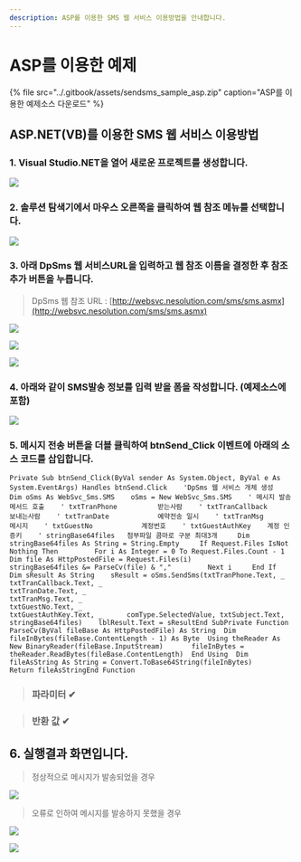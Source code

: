 ```yaml
---
description: ASP를 이용한 SMS 웹 서비스 이용방법을 안내합니다.
---
```


# ASP를 이용한 예제

{% file src="../.gitbook/assets/sendsms\_sample\_asp.zip" caption="ASP를 이용한 예제소스 다운로드" %}

## ASP.NET\(VB\)를 이용한 SMS 웹 서비스 이용방법 <a id="asp-net-vb-sms"></a>

### 1. Visual Studio.NET을 열어 새로운 프로젝트를 생성합니다. <a id="1-visual-studio-net"></a>

![](https://gblobscdn.gitbook.com/assets%2F-Mi_8LPPppX55FEwiSXr%2F-MitPJX_mmCk_GIeDrEz%2F-MitQ0wZ9Er7XyLmyJPm%2Faspnet_1.png?alt=media&token=f971ce82-ce83-44ad-b7ce-a149380e1752)

### 2. 솔루션 탐색기에서 마우스 오른쪽을 클릭하여 웹 참조 메뉴를 선택합니다. <a id="2"></a>

![](https://gblobscdn.gitbook.com/assets%2F-Mi_8LPPppX55FEwiSXr%2Fsync%2F66cdde2efe8e0c9368d075815e2cb8f45f6d850a.png?alt=media)

### 3. 아래 DpSms 웹 서비스URL을 입력하고 웹 참조 이름을 결정한 후 참조 추가 버튼을 누릅니다. <a id="3-dpsms-url"></a>

> DpSms 웹 참조 URL : [http://websvc.nesolution.com/sms/sms.asmx](http://websvc.nesolution.com/sms/sms.asmx)​

![](https://gblobscdn.gitbook.com/assets%2F-Mi_8LPPppX55FEwiSXr%2Fsync%2F4517d083a8d8548f9fda0307ccca85202476595c.png?alt=media)

![](https://gblobscdn.gitbook.com/assets%2F-Mi_8LPPppX55FEwiSXr%2F-MitoNE6xKzssr5Wb6cr%2F-MitwdcIisH9mclwajmP%2Fasp_vb_4.png?alt=media&token=6949d097-c82d-4ea0-b54b-bb8519a3242e)

![](https://gblobscdn.gitbook.com/assets%2F-Mi_8LPPppX55FEwiSXr%2Fsync%2F51d879f67585608d54341494d31f8647e8cf9ccd.png?alt=media)

### 4. 아래와 같이 SMS발송 정보를 입력 받을 폼을 작성합니다. \(예제소스에 포함\) <a id="4-sms"></a>

![](https://gblobscdn.gitbook.com/assets%2F-Mi_8LPPppX55FEwiSXr%2Fsync%2F51aedfcb9a0bc76de049861307aac8852024862b.png?alt=media)

### 5. 메시지 전송 버튼을 더블 클릭하여 btnSend\_Click 이벤트에 아래의 소스 코드를 삽입합니다. <a id="5-btnsend_click"></a>

```text
Private Sub btnSend_Click(ByVal sender As System.Object, ByVal e As System.EventArgs) Handles btnSend.Click    'DpSms 웹 서비스 개체 생성    Dim oSms As WebSvc_Sms.SMS    oSms = New WebSvc_Sms.SMS​    ' 메시지 발송   메서드 호출    ' txtTranPhone          받는사람    ' txtTranCallback      보내는사람    ' txtTranDate            예약전송 일시    ' txtTranMsg            메시지    ' txtGuestNo            계정번호    ' txtGuestAuthKey    계정 인증키    ' stringBase64files   첨부파일 콤마로 구분 최대3개​     Dim stringBase64files As String = String.Empty     If Request.Files IsNot Nothing Then         For i As Integer = 0 To Request.Files.Count - 1            Dim file As HttpPostedFile = Request.Files(i)            stringBase64files &= ParseCv(file) & ","         Next i     End If​    Dim sResult As String    sResult = oSms.SendSms(txtTranPhone.Text, _                                        txtTranCallback.Text, _                                        txtTranDate.Text, _                                        txtTranMsg.Text, _                                        txtGuestNo.Text, _                                        txtGuestAuthKey.Text, _      comType.SelectedValue, txtSubject.Text, stringBase64files)​    lblResult.Text = sResultEnd Sub​Private Function ParseCv(ByVal fileBase As HttpPostedFile) As String​  Dim fileInBytes(fileBase.ContentLength - 1) As Byte  Using theReader As New BinaryReader(fileBase.InputStream)       fileInBytes = theReader.ReadBytes(fileBase.ContentLength)  End Using  Dim fileAsString As String = Convert.ToBase64String(fileInBytes)     Return fileAsStringEnd Function
```

> ### **파라미터** ✔ <a id="undefined"></a>

> ### **반환 값** ✔ <a id="undefined-1"></a>

## 6. 실행결과 화면입니다. <a id="6"></a>

> 정상적으로 메시지가 발송되었을 경우

![](https://gblobscdn.gitbook.com/assets%2F-Mi_8LPPppX55FEwiSXr%2F-MitjzRZvtLoYKG1sP4Z%2F-MitkuNWdiRRkQoDnWrV%2Faspnet_8.png?alt=media&token=86418e41-759c-4c63-856a-4843f26b554b)

> 오류로 인하여 메시지를 발송하지 못했을 경우

![](https://gblobscdn.gitbook.com/assets%2F-Mi_8LPPppX55FEwiSXr%2F-MitjzRZvtLoYKG1sP4Z%2F-MitkuNXMMyJJ4oWr20t%2Faspnet_9.png?alt=media&token=ba1fbb17-ff42-4c12-bb6f-e21a9dc04729)

![](https://gblobscdn.gitbook.com/assets%2F-Mi_8LPPppX55FEwiSXr%2F-MitjzRZvtLoYKG1sP4Z%2F-MitkuNYhpaUzYrDQ2nf%2Faspnet_10.png?alt=media&token=a4aa77e4-bf0f-4081-aaeb-60dc11c2ae24)

